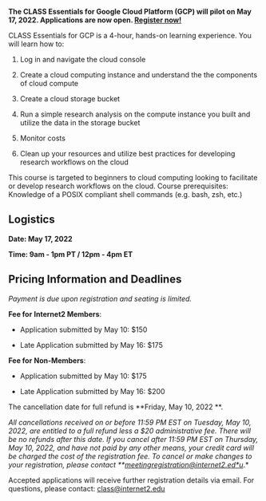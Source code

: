 **The CLASS Essentials for Google Cloud Platform (GCP) will pilot on May 17, 2022. Applications are now open. [Register now!](https://service5.internet2.edu/reg/events/CGCP-51722/registrations)**

CLASS Essentials for GCP is a 4-hour, hands-on learning experience. You will learn how to:

1. Log in and navigate the cloud console

2. Create a cloud computing instance and understand the the components of cloud compute

3. Create a cloud storage bucket

4. Run a simple research analysis on the compute instance you built and utilize the data in the storage bucket

5. Monitor costs

6. Clean up your resources and utilize best practices for developing research workflows on the cloud

This course is targeted to beginners to cloud computing looking to facilitate or develop research workflows on the cloud. Course prerequisites: Knowledge of a POSIX compliant shell commands (e.g. bash, zsh, etc.)

## Logistics
**Date: May 17, 2022**

**Time: 9am - 1pm PT / 12pm - 4pm ET**

## Pricing Information and Deadlines
*Payment is due upon registration and seating is limited.*

**Fee for** **Internet2 Members**:

* Application submitted by May 10: $150

* Late Application submitted by May 16: $175

**Fee for** **Non-Members**:

* Application submitted by May 10: $175

* Late Application submitted by May 16: $200

The cancellation date for full refund is **Friday, May 10, 2022 **.

*All cancellations received on or before 11:59 PM EST on Tuesday, May 10, 2022, are entitled to a full refund less a $20 administrative fee. There will be no refunds after this date. If you cancel after 11:59 PM EST on Thursday, May 10, 2022, and have not paid by any other means, your credit card will be charged the cost of the registration fee. To cancel or make changes to your registration, please contact **[meetingregistration@internet2.ed*u](mailto:meetingregistration@internet2.edu)*.*

Accepted applications will receive further registration details via email. For questions, please contact: class@internet2.edu
